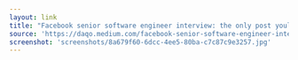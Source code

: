 ```yaml
---
layout: link
title: "Facebook senior software engineer interview: the only post youll need to read | by David Qorashi | Jan, 2021 | Medium"
source: 'https://daqo.medium.com/facebook-senior-software-engineer-interview-the-only-post-youll-need-to-read-e4604ff2336d'
screenshot: 'screenshots/8a679f60-6dcc-4ee5-80ba-c7c87c9e3257.jpg'
---
```


